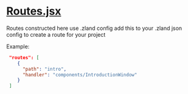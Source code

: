 

<!-- Start www/Routes.jsx -->

# [Routes.jsx](Routes.jsx)

Routes constructed here use .zland config add this to your .zland json config to create a route for your project

Example:
```json
 "routes": [
    {
      "path": "intro",
      "handler": "components/IntroductionWindow"
    }
 ]
```

<!-- End www/Routes.jsx -->

